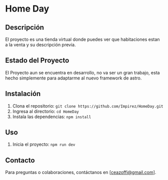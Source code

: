 # Home Day

## Descripción

El proyecto es una tienda virtual donde puedes ver que habitaciones estan a la venta y su descripción previa.

## Estado del Proyecto

El Proyecto aun se encuentra en desarrollo, no va ser un gran trabajo, esta hecho simplemente para adaptarme al nuevo framework de astro.

## Instalación

1. Clona el repositorio: `git clone https://github.com/Impirez/HomeDay.git`
2. Ingresa al directorio: `cd HomeDay`
3. Instala las dependencias: `npm install`

## Uso

1. Inicia el proyecto: `npm run dev`

## Contacto

Para preguntas o colaboraciones, contáctanos en [ceazoffi@gmail.com].
